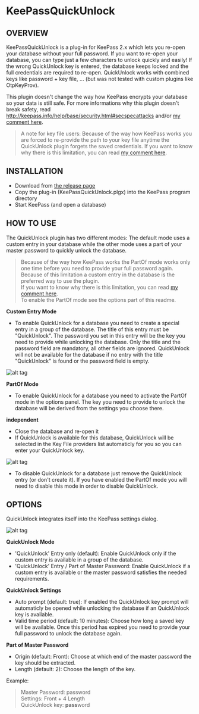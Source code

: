 KeePassQuickUnlock
=================================

OVERVIEW
-----
KeePassQuickUnlock is a plug-in for KeePass 2.x which lets you re-open your database without your full password.
If you want to re-open your database, you can type just a few characters to unlock quickly and easily!
If the wrong QuickUnlock key is entered, the database keeps locked and the full credentials are required to re-open.
QuickUnlock works with combined keys like password + key file, ... (but was not tested with custom plugins like OtpKeyProv).

This plugin doesn't change the way how KeePass encrypts your database so your data is still safe.
For more informations why this plugin doesn't break safety, read http://keepass.info/help/base/security.html#secspecattacks and/or [my comment here](https://github.com/JanisEst/KeePassQuickUnlock/issues/26#issuecomment-364114921).

> A note for key file users: Because of the way how KeePass works you are forced to re-provide the path to your key file anytime the QuickUnlock plugin forgets the saved credentials.
> If you want to know why there is this limitation, you can read [my comment here](https://github.com/JanisEst/KeePassQuickUnlock/issues/7#issuecomment-232715543).  

INSTALLATION
-----
- Download from [the release page](https://github.com/JanisEst/KeePassQuickUnlock/releases)
- Copy the plug-in (KeePassQuickUnlock.plgx) into the KeePass program directory
- Start KeePass (and open a database)

HOW TO USE
-----
The QuickUnlock plugin has two different modes: The default mode uses a custom entry in your database while the other mode uses a part of your master password to quickly unlock the database.

> Because of the way how KeePass works the PartOf mode works only one time before you need to provide your full password again. Because of this limitation a custom entry in the database is the preferred way to use the plugin.  
> If you want to know why there is this limitation, you can read [my comment here](https://github.com/JanisEst/KeePassQuickUnlock/issues/7#issuecomment-232715543).  
> To enable the PartOf mode see the options part of this readme.

**Custom Entry Mode**

- To enable QuickUnlock for a database you need to create a special entry in a group of the database. The title of this entry must be "QuickUnlock". The password you set in this entry will be the key you need to provide while unlocking the database. Only the title and the password field are mandatory, all other fields are ignored. QuickUnlock will not be available for the database if no entry with the title "QuickUnlock" is found or the password field is empty.

![alt tag](https://abload.de/img/quickunlock11msja.jpg)

**PartOf Mode**

- To enable QuickUnlock for a database you need to activate the PartOf mode in the options panel. The key you need to provide to unlock the database will be derived from the settings you choose there.

**independent**

- Close the database and re-open it
- If QuickUnlock is available for this database, QuickUnlock will be selected in the Key File providers list automaticly for you so you can enter your QuickUnlock key.

![alt tag](https://abload.de/img/quickunlock_keypromptdmsro.jpg)

- To disable QuickUnlock for a database just remove the QuickUnlock entry (or don't create it). If you have enabled the PartOf mode you will need to disable this mode in order to disable QuickUnlock.

OPTIONS
-----
QuickUnlock integrates itself into the KeePass settings dialog.

![alt tag](https://abload.de/img/quickunlock_optionsqgahv.jpg)

**QuickUnlock Mode**
- 'QuickUnlock' Entry only (default): Enable QuickUnlock only if the custom entry is available in a group of the database.
- 'QuickUnlock' Entry / Part of Master Password: Enable QuickUnlock if a custom entry is available or the master password satisfies the needed requirements.

**QuickUnlock Settings**
- Auto prompt (default: true): If enabled the QuickUnlock key prompt will automaticly be opened while unlocking the database if an QuickUnlock key is available.
- Valid time period (default: 10 minutes): Choose how long a saved key will be available. Once this period has expired you need to provide your full password to unlock the database again.

**Part of Master Password**
- Origin (default: Front): Choose at which end of the master password the key should be extracted.
- Length (default: 2): Choose the length of the key.

Example:
> Master Password: password  
> Settings: Front + 4 Length  
> QuickUnlock key: **pass**word
